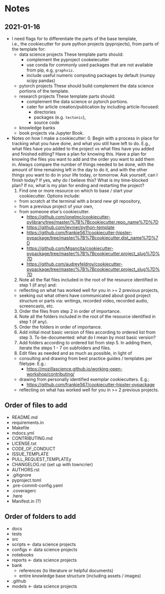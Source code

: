 # Notes

## 2021-01-16

- I need flags for to differentiate the parts of the base template,  
i.e., the cookiecutter for pure python projects (pyprojects),
from parts of the template for:
  - data science projects
  These template parts should:
    - complement the pyproject cookeiecutter
    - use conda for commonly used packages that are not available from pip,
    e.g, `graphviz`.
    - include useful numeric computing packages by default (numpy scipy pandas)
  - pytorch projects
  These should build complement the data science portions of the template.
  - research projects
  These template parts should:
    - complement the data science or pytorch portions.
    - cater for article creation/publication by including article-focused:
      - directories
      - packages (e.g. `tectonic`),
      - source code
  - knowledge banks
  - book projects via Jupyter Book.
- Notes on how I make a cookiecutter:
  0. Begin with a process in place for tracking what you have done, and what you still have left to do.
  E.g., what files have you added to the project vs what files have you added and finished editing?
  Have a plan for knowing this.
  Have a plan for knowing the files you want to add
  and the order you want to add them in.
  Always compare the number of things needed to be done,
  with the amount of time remaining left in the day to do it,
  and with the other things you want to do in your life today,
  or tomorrow.
  Ask yourself, can I finish today?
  If yes, why do I believe this?
  What is my time-blocked plan?
  If no, what is my plan for ending and restarting the project?
  1. Find one or more resource on which to base / start your cookiecutter.
  Options include:
    - from scratch at the terminal with a brand new git repository,
    - from a previous project of your own,
    - from someone else's cookiecutter.
      - https://github.com/ionelmc/cookiecutter-pylibrary/tree/master/%7B%7Bcookiecutter.repo_name%7D%7D
      - https://github.com/leynier/python-template
      - https://github.com/frankie567/cookiecutter-hipster-pypackage/tree/master/%7B%7Bcookiecutter.dist_name%7D%7D
      - https://github.com/Mgancita/cookiecutter-pypackage/tree/master/%7B%7Bcookiecutter.project_slug%7D%7D
      - https://github.com/audreyfeldroy/cookiecutter-pypackage/tree/master/%7B%7Bcookiecutter.project_slug%7D%7D
  2. Note all the flat files included in the root of the resource identified in step 1 (if any) and:
    - reflecting on what has worked well for you in >= 2 previous projects,
    - seeking out what others have communicated about good project structure or
  parts via: writings, recorded video, recorded audio, screencasts, etc.
  3. Order the files from step 2 in order of importance.
  4. Note all the folders included in the root of the resource identified in step 1 (if any).
  5. Order the folders in order of importance.
  6. Add initial most basic version of files according to ordered list from step 3.
  To-be-documented: what do I mean by most basic version?
  7. Add folders according to ordered list from step 5.
  In adding them, iterate the steps 1 - 7 on subfolders and files.
  8. Edit files as needed and as much as possible, in light of
    - consulting and drawing from best practice guides / templates per filetype.
    E.g.:
      - https://mozillascience.github.io/working-open-workshop/contributing/
    - drawing from personally identified exemplar cookiecutters.
    E.g.;
      - https://github.com/frankie567/cookiecutter-hipster-pypackage
    - reflecting on what has worked well for you in >= 2 previous projects.


## Order of files to add
- README.md
- requirements.in
- Makefile
- mdocs.yml
- CONTRIBUTING.md
- LICENSE.txt
- CODE_OF_CONDUCT
- ISSUE_TEMPLATE
- PULL_REQUEST_TEMPLATEy
- CHANGELOG.rst (set up with towncrier)
- AUTHORS.rst
- .gitignore
- pyproject.toml
- .pre-commit-config.yaml
- .coveragerc
- .here
- Manifest.in (?)


## Order of folders to add
- docs
- tests
- src
- scripts <- data science projects
- configs <- data science projects
- notebooks
- reports <- data science projects
- bank
  - references (to literature or helpful documents)
  - entire knowledge base structure (including assets / images)
- .github
- models <- data science projects
